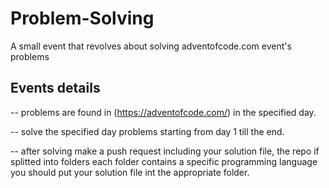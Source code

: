 # Problem-Solving
A small event that revolves about solving adventofcode.com event's problems

## Events details
  -- problems are found in (https://adventofcode.com/) in the specified day.
  
  -- solve the specified day problems starting from day 1 till the end.
  
  -- after solving make a push request including your solution file, the repo if splitted into folders
  each folder contains a specific programming language you should put your solution file int the appropriate folder.

